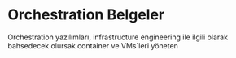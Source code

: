 # Orchestration Belgeler

Orchestration yazılımları, infrastructure engineering ile ilgili olarak bahsedecek olursak container ve VMs`leri yöneten 